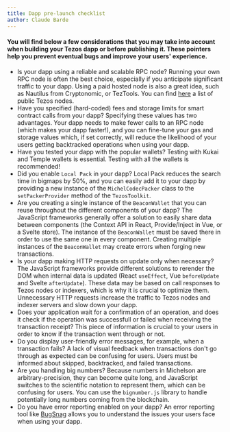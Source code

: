 ```yaml
---
title: Dapp pre-launch checklist
author: Claude Barde
---
```


#### You will find below a few considerations that you may take into account when building your Tezos dapp or before publishing it. These pointers help you prevent eventual bugs and improve your users' experience.

- Is your dapp using a reliable and scalable RPC node? Running your own RPC node is often the best choice, especially if you anticipate significant traffic to your dapp. Using a paid hosted node is also a great idea, such as Nautilus from Cryptonomic, or TezTools. You can find [here](https://ttaquito.io/docs/rpc_nodes#list-of-community-run-nodes) a list of public Tezos nodes.
- Have you specified (hard-coded) fees and storage limits for smart contract calls from your dapp? Specifying these values has two advantages. Your dapp needs to make fewer calls to an RPC node (which makes your dapp faster!), and you can fine-tune your gas and storage values which, if set correctly, will reduce the likelihood of your users getting backtracked operations when using your dapp.
- Have you tested your dapp with the popular wallets? Testing with Kukai and Temple wallets is essential. Testing with all the wallets is recommended!
- Did you enable `Local Pack` in your dapp? Local Pack reduces the search time in bigmaps by 50%, and you can easily add it to your dapp by providing a new instance of the `MichelCodecPacker` class to the `setPackerProvider` method of the `TezosToolkit`.
- Are you creating a single instance of the `BeaconWallet` that you can reuse throughout the different components of your dapp? The JavaScript frameworks generally offer a solution to easily share data between components (the Context API in React, Provide/Inject in Vue, or a Svelte store). The instance of the `BeaconWallet` must be saved there in order to use the same one in every component. Creating multiple instances of the `BeaconWallet` may create errors when forging new transactions.
- Is your dapp making HTTP requests on update only when necessary? The JavaScript frameworks provide different solutions to rerender the DOM when internal data is updated (React `useEffect`, Vue `beforeUpdate` and Svelte `afterUpdate`). These data may be based on call responses to Tezos nodes or indexers, which is why it is crucial to optimize them. Unnecessary HTTP requests increase the traffic to Tezos nodes and indexer servers and slow down your dapp.
- Does your application wait for a confirmation of an operation, and does it check if the operation was successfull or failed when receiving the transaction receipt? This piece of information is crucial to your users in order to know if the transaction went through or not.
- Do you display user-friendly error messages, for example, when a transaction fails? A lack of visual feedback when transactions don't go through as expected can be confusing for users. Users must be informed about skipped, backtracked, and failed transactions.
- Are you handling big numbers? Because numbers in Michelson are arbitrary-precision, they can become quite long, and JavaScript switches to the scientific notation to represent them, which can be confusing for users. You can use the `bignumber.js` library to handle potentially long numbers coming from the blockchain.
- Do you have error reporting enabled on your dapp? An error reporting tool like [BugSnag](https://www.bugsnag.com/platforms/javascript) allows you to understand the issues your users face when using your dapp.
